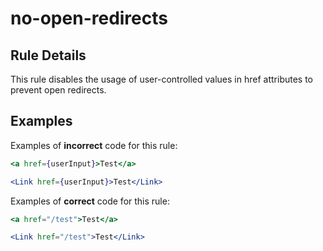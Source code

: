 # no-open-redirects

## Rule Details

This rule disables the usage of user-controlled values in href attributes to prevent open redirects.

## Examples

Examples of **incorrect** code for this rule:

```jsx
<a href={userInput}>Test</a>
```

```jsx
<Link href={userInput}>Test</Link>
```

Examples of **correct** code for this rule:

```jsx
<a href="/test">Test</a>
```

```jsx
<Link href="/test">Test</Link>
```
